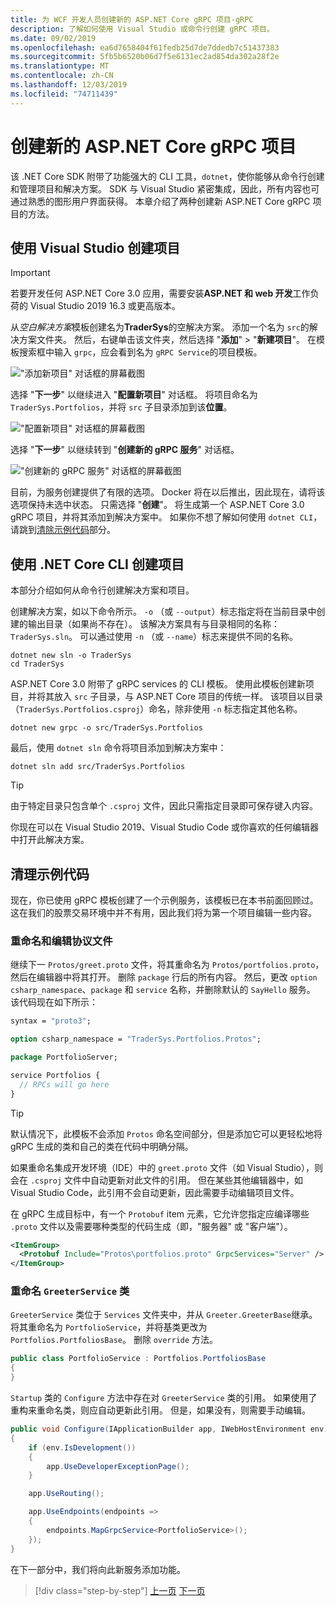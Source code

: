 ```yaml
---
title: 为 WCF 开发人员创建新的 ASP.NET Core gRPC 项目-gRPC
description: 了解如何使用 Visual Studio 或命令行创建 gRPC 项目。
ms.date: 09/02/2019
ms.openlocfilehash: ea6d7658404f61fedb25d7de7ddedb7c51437383
ms.sourcegitcommit: 5fb5b6520b06d7f5e6131ec2ad854da302a28f2e
ms.translationtype: MT
ms.contentlocale: zh-CN
ms.lasthandoff: 12/03/2019
ms.locfileid: "74711439"
---
```

# <a name="create-a-new-aspnet-core-grpc-project"></a>创建新的 ASP.NET Core gRPC 项目

该 .NET Core SDK 附带了功能强大的 CLI 工具，`dotnet`，使你能够从命令行创建和管理项目和解决方案。 SDK 与 Visual Studio 紧密集成，因此，所有内容也可通过熟悉的图形用户界面获得。 本章介绍了两种创建新 ASP.NET Core gRPC 项目的方法。

## <a name="create-the-project-by-using-visual-studio"></a>使用 Visual Studio 创建项目

> [!IMPORTANT]
> 若要开发任何 ASP.NET Core 3.0 应用，需要安装**ASP.NET 和 web 开发**工作负荷的 Visual Studio 2019 16.3 或更高版本。

从*空白解决方案*模板创建名为**TraderSys**的空解决方案。 添加一个名为 `src`的解决方案文件夹。 然后，右键单击该文件夹，然后选择 "**添加**" > "**新建项目**"。 在模板搜索框中输入 `grpc`，应会看到名为 `gRPC Service`的项目模板。

!["添加新项目" 对话框的屏幕截图](media/create-project/new-grpc-project.png)

选择 "**下一步**" 以继续进入 "**配置新项目**" 对话框。 将项目命名为 `TraderSys.Portfolios`，并将 `src` 子目录添加到该**位置**。

!["配置新项目" 对话框的屏幕截图](media/create-project/configure-project.png)

选择 "**下一步**" 以继续转到 "**创建新的 gRPC 服务**" 对话框。

!["创建新的 gRPC 服务" 对话框的屏幕截图](media/create-project/create-new-grpc-service.png)

目前，为服务创建提供了有限的选项。 Docker 将在以后推出，因此现在，请将该选项保持未选中状态。 只需选择 "**创建**"。 将生成第一个 ASP.NET Core 3.0 gRPC 项目，并将其添加到解决方案中。 如果你不想了解如何使用 `dotnet CLI`，请跳到[清除示例代码](#clean-up-the-example-code)部分。

## <a name="create-the-project-by-using-the-net-core-cli"></a>使用 .NET Core CLI 创建项目

本部分介绍如何从命令行创建解决方案和项目。

创建解决方案，如以下命令所示。 `-o` （或 `--output`）标志指定将在当前目录中创建的输出目录（如果尚不存在）。 该解决方案具有与目录相同的名称： `TraderSys.sln`。 可以通过使用 `-n` （或 `--name`）标志来提供不同的名称。

```dotnetcli
dotnet new sln -o TraderSys
cd TraderSys
```

ASP.NET Core 3.0 附带了 gRPC services 的 CLI 模板。 使用此模板创建新项目，并将其放入 `src` 子目录，与 ASP.NET Core 项目的传统一样。 该项目以目录（`TraderSys.Portfolios.csproj`）命名，除非使用 `-n` 标志指定其他名称。

```dotnetcli
dotnet new grpc -o src/TraderSys.Portfolios
```

最后，使用 `dotnet sln` 命令将项目添加到解决方案中：

```dotnetcli
dotnet sln add src/TraderSys.Portfolios
```

> [!TIP]
> 由于特定目录只包含单个 `.csproj` 文件，因此只需指定目录即可保存键入内容。

你现在可以在 Visual Studio 2019、Visual Studio Code 或你喜欢的任何编辑器中打开此解决方案。

## <a name="clean-up-the-example-code"></a>清理示例代码

现在，你已使用 gRPC 模板创建了一个示例服务，该模板已在本书前面回顾过。 这在我们的股票交易环境中并不有用，因此我们将为第一个项目编辑一些内容。

### <a name="rename-and-edit-the-proto-file"></a>重命名和编辑协议文件

继续下一 `Protos/greet.proto` 文件，将其重命名为 `Protos/portfolios.proto`，然后在编辑器中将其打开。 删除 `package` 行后的所有内容。 然后，更改 `option csharp_namespace`、`package` 和 `service` 名称，并删除默认的 `SayHello` 服务。 该代码现在如下所示：

```protobuf
syntax = "proto3";

option csharp_namespace = "TraderSys.Portfolios.Protos";

package PortfolioServer;

service Portfolios {
  // RPCs will go here
}
```

> [!TIP]
> 默认情况下，此模板不会添加 `Protos` 命名空间部分，但是添加它可以更轻松地将 gRPC 生成的类和自己的类在代码中明确分隔。

如果重命名集成开发环境（IDE）中的 `greet.proto` 文件（如 Visual Studio），则会在 `.csproj` 文件中自动更新对此文件的引用。 但在某些其他编辑器中，如 Visual Studio Code，此引用不会自动更新，因此需要手动编辑项目文件。

在 gRPC 生成目标中，有一个 `Protobuf` item 元素，它允许您指定应编译哪些 `.proto` 文件以及需要哪种类型的代码生成（即，"服务器" 或 "客户端"）。

```xml
<ItemGroup>
  <Protobuf Include="Protos\portfolios.proto" GrpcServices="Server" />
</ItemGroup>
```

### <a name="rename-the-greeterservice-class"></a>重命名 `GreeterService` 类

`GreeterService` 类位于 `Services` 文件夹中，并从 `Greeter.GreeterBase`继承。 将其重命名为 `PortfolioService`，并将基类更改为 `Portfolios.PortfoliosBase`。 删除 `override` 方法。

```csharp
public class PortfolioService : Portfolios.PortfoliosBase
{
}
```

`Startup` 类的 `Configure` 方法中存在对 `GreeterService` 类的引用。 如果使用了重构来重命名类，则应自动更新此引用。 但是，如果没有，则需要手动编辑。

```csharp
public void Configure(IApplicationBuilder app, IWebHostEnvironment env)
{
    if (env.IsDevelopment())
    {
        app.UseDeveloperExceptionPage();
    }

    app.UseRouting();

    app.UseEndpoints(endpoints =>
    {
        endpoints.MapGrpcService<PortfolioService>();
    });
}
```

在下一部分中，我们将向此新服务添加功能。

>[!div class="step-by-step"]
>[上一页](migrate-wcf-to-grpc.md)
>[下一页](migrate-request-reply.md)
